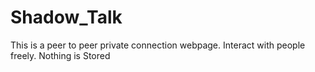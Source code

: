 # Shadow_Talk
This is a peer to peer private connection webpage. Interact with people freely. Nothing is Stored
